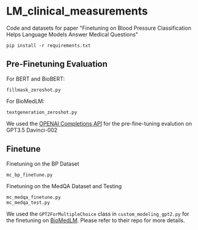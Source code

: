 # LM_clinical_measurements
Code and datasets for paper "Finetuning on Blood Pressure Classification Helps Language Models Answer Medical Questions"

```
pip install -r requirements.txt
```

## Pre-Finetuning Evaluation
For BERT and BioBERT:
```
fillmask_zeroshot.py
```
For BioMedLM:
```
textgeneration_zeroshot.py
```
We used the [OPENAI Completions API](https://platform.openai.com/docs/api-reference/completions) for the pre-fine-tuning evalution on GPT3.5 Davinci-002

## Finetune
Finetuning on the BP Dataset
```
mc_bp_finetune.py
```
Finetuning on the MedQA Dataset and Testing
```
mc_medqa_finetune.py
mc_medqa_test.py
```

We used the ```GPT2ForMultipleChoice``` class in ```custom_modeling_gpt2.py``` for the finetuning on [BioMedLM](https://github.com/stanford-crfm/BioMedLM/tree/main). Please refer to their repo for more details.


